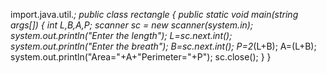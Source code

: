 import.java.util.*;
public class rectangle
{
public static void main(string args[])
{ 
int L,B,A,P;
scanner sc = new scanner(system.in);
system.out.println("Enter the length");
L=sc.next.int();
system.out.println("Enter the breath");
B=sc.next.int();
P=2*(L+B);
A=(L+B);
system.out.println("Area="+A+"Perimeter="+P");
sc.close();
}
}
